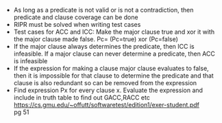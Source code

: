 * As long as a predicate is not valid or is not a contradiction, then predicate and clause coverage can be done  
* RIPR must be solved when writing test cases  
* Test cases for ACC and ICC: Make the major clause true and xor it with the major clause made false. Pc= (Pc=true) xor (Pc=false)
* If the major clause always determines the predicate, then ICC is infeasible. If a major clause can never determine a predicate, then ACC is infeasible  
* If the expression for making a clause major clause evaluates to false, then it is impossible for that clause to determine the predicate and that clause is also redundant so can be removed from the expression  
* Find expression Px for every clause x. Evaluate the expression and include in truth table to find out GACC,RACC etc  
https://cs.gmu.edu/~offutt/softwaretest/edition1/exer-student.pdf  
pg 51  


